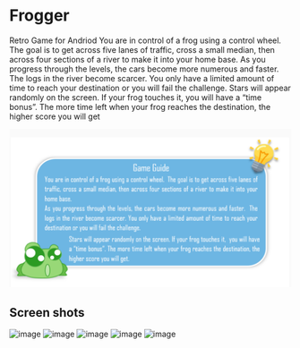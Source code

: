 # Frogger
Retro Game for Andriod
You are in control of a frog using a control wheel. The goal is to get across five lanes of traffic, cross a small median, then across four sections of a river to make it into your home base. As you progress through the levels, the cars become more numerous and faster. The logs in the river become scarcer. You only have a limited amount of time to reach your destination or you will fail the challenge. Stars will appear randomly on the screen. If your frog touches it, you will have a “time bonus”. The more time left when your frog reaches the destination, the higher score you will get

![image](screenshot_guide.png)

## Screen shots
![image](/uploads/9b1abc4924204faf67df56bf1ce488dc/image.png)
![image](/uploads/c22071c55bed99127de2771f00b555e7/image.png)
![image](/uploads/fb965bd4b20f56f1b86c952158f844f7/image.png)
![image](/uploads/164ba0993c5e47df5d5bd5ad9708a5f6/image.png)
![image](/uploads/8aa5036ca5f1e536e411599372262b96/image.png)


